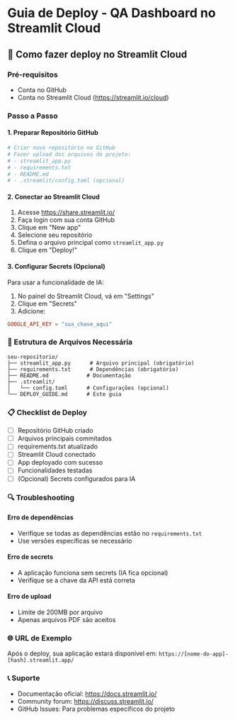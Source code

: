 # Guia de Deploy - QA Dashboard no Streamlit Cloud

## 🚀 Como fazer deploy no Streamlit Cloud

### Pré-requisitos
- Conta no GitHub
- Conta no Streamlit Cloud (https://streamlit.io/cloud)

### Passo a Passo

#### 1. Preparar Repositório GitHub
```bash
# Criar novo repositório no GitHub
# Fazer upload dos arquivos do projeto:
# - streamlit_app.py
# - requirements.txt
# - README.md
# - .streamlit/config.toml (opcional)
```

#### 2. Conectar ao Streamlit Cloud
1. Acesse https://share.streamlit.io/
2. Faça login com sua conta GitHub
3. Clique em "New app"
4. Selecione seu repositório
5. Defina o arquivo principal como `streamlit_app.py`
6. Clique em "Deploy!"

#### 3. Configurar Secrets (Opcional)
Para usar a funcionalidade de IA:
1. No painel do Streamlit Cloud, vá em "Settings"
2. Clique em "Secrets"
3. Adicione:
```toml
GOOGLE_API_KEY = "sua_chave_aqui"
```

### 🔧 Estrutura de Arquivos Necessária

```
seu-repositorio/
├── streamlit_app.py      # Arquivo principal (obrigatório)
├── requirements.txt      # Dependências (obrigatório)
├── README.md            # Documentação
├── .streamlit/
│   └── config.toml      # Configurações (opcional)
└── DEPLOY_GUIDE.md      # Este guia
```

### 📋 Checklist de Deploy

- [ ] Repositório GitHub criado
- [ ] Arquivos principais commitados
- [ ] requirements.txt atualizado
- [ ] Streamlit Cloud conectado
- [ ] App deployado com sucesso
- [ ] Funcionalidades testadas
- [ ] (Opcional) Secrets configurados para IA

### 🔍 Troubleshooting

#### Erro de dependências
- Verifique se todas as dependências estão no `requirements.txt`
- Use versões específicas se necessário

#### Erro de secrets
- A aplicação funciona sem secrets (IA fica opcional)
- Verifique se a chave da API está correta

#### Erro de upload
- Limite de 200MB por arquivo
- Apenas arquivos PDF são aceitos

### 🌐 URL de Exemplo
Após o deploy, sua aplicação estará disponível em:
`https://[nome-do-app]-[hash].streamlit.app/`

### 📞 Suporte
- Documentação oficial: https://docs.streamlit.io/
- Community forum: https://discuss.streamlit.io/
- GitHub Issues: Para problemas específicos do projeto

